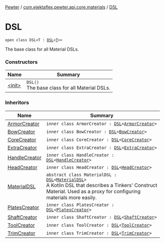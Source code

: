 [Pewter](../../index.md) / [com.ejektaflex.pewter.api.core.materials](../index.md) / [DSL](./index.md)

# DSL

`open class DSL<T : `[`DSL`](./index.md)`<`[`T`](index.md#T)`>>`

The base class for all Material DSLs.

### Constructors

| Name | Summary |
|---|---|
| [&lt;init&gt;](-init-.md) | `DSL()`<br>The base class for all Material DSLs. |

### Inheritors

| Name | Summary |
|---|---|
| [ArmorCreator](../-material-d-s-l/-armor-creator/index.md) | `inner class ArmorCreator : `[`DSL`](./index.md)`<`[`ArmorCreator`](../-material-d-s-l/-armor-creator/index.md)`>` |
| [BowCreator](../-material-d-s-l/-tool-creator/-bow-creator/index.md) | `inner class BowCreator : `[`DSL`](./index.md)`<`[`BowCreator`](../-material-d-s-l/-tool-creator/-bow-creator/index.md)`>` |
| [CoreCreator](../-material-d-s-l/-armor-creator/-core-creator/index.md) | `inner class CoreCreator : `[`DSL`](./index.md)`<`[`CoreCreator`](../-material-d-s-l/-armor-creator/-core-creator/index.md)`>` |
| [ExtraCreator](../-material-d-s-l/-tool-creator/-extra-creator/index.md) | `inner class ExtraCreator : `[`DSL`](./index.md)`<`[`ExtraCreator`](../-material-d-s-l/-tool-creator/-extra-creator/index.md)`>` |
| [HandleCreator](../-material-d-s-l/-tool-creator/-handle-creator/index.md) | `inner class HandleCreator : `[`DSL`](./index.md)`<`[`HandleCreator`](../-material-d-s-l/-tool-creator/-handle-creator/index.md)`>` |
| [HeadCreator](../-material-d-s-l/-tool-creator/-head-creator/index.md) | `inner class HeadCreator : `[`DSL`](./index.md)`<`[`HeadCreator`](../-material-d-s-l/-tool-creator/-head-creator/index.md)`>` |
| [MaterialDSL](../-material-d-s-l/index.md) | `abstract class MaterialDSL : `[`DSL`](./index.md)`<`[`MaterialDSL`](../-material-d-s-l/index.md)`>`<br>A Kotlin DSL that describes a Tinkers' Construct Material. Used as a proxy for configuring materials more easily. |
| [PlatesCreator](../-material-d-s-l/-armor-creator/-plates-creator/index.md) | `inner class PlatesCreator : `[`DSL`](./index.md)`<`[`PlatesCreator`](../-material-d-s-l/-armor-creator/-plates-creator/index.md)`>` |
| [ShaftCreator](../-material-d-s-l/-tool-creator/-shaft-creator/index.md) | `inner class ShaftCreator : `[`DSL`](./index.md)`<`[`ShaftCreator`](../-material-d-s-l/-tool-creator/-shaft-creator/index.md)`>` |
| [ToolCreator](../-material-d-s-l/-tool-creator/index.md) | `inner class ToolCreator : `[`DSL`](./index.md)`<`[`ToolCreator`](../-material-d-s-l/-tool-creator/index.md)`>` |
| [TrimCreator](../-material-d-s-l/-armor-creator/-trim-creator/index.md) | `inner class TrimCreator : `[`DSL`](./index.md)`<`[`TrimCreator`](../-material-d-s-l/-armor-creator/-trim-creator/index.md)`>` |

